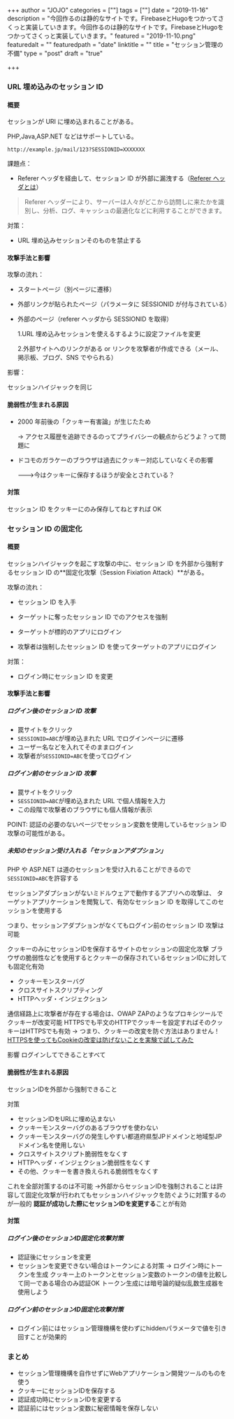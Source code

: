 +++
author = "JOJO"
categories = [""]
tags = [""]
date = "2019-11-16"
description = "今回作るのは静的なサイトです。FirebaseとHugoをつかってさくっと実装していきます。今回作るのは静的なサイトです。FirebaseとHugoをつかってさくっと実装していきます。"
featured = "2019-11-10.png"
featuredalt = ""
featuredpath = "date"
linktitle = ""
title = "セッション管理の不備"
type = "post"
draft = "true"

+++

### URL 埋め込みのセッション ID

#### 概要

セッションが URI に埋め込まれることがある。

PHP,Java,ASP.NET などはサポートしている。

```
http://example.jp/mail/123?SESSIONID=XXXXXXX
```

課題点：

- Referer ヘッダを経由して、セッション ID が外部に漏洩する（[Referer ヘッダとは](https://developer.mozilla.org/ja/docs/Web/HTTP/Headers/Referer)）

> Referer ヘッダーにより、サーバーは人々がどこから訪問しに来たかを識別し、分析、ログ、キャッシュの最適化などに利用することができます。

対策：

- URL 埋め込みセッションそのものを禁止する

#### 攻撃手法と影響

攻撃の流れ：

- スタートページ（別ページに遷移）
- 外部リンクが貼られたページ（パラメータに SESSIONID が付与されている）
- 外部のページ（referer ヘッダから SESSIONID を取得）

  1.URL 埋め込みセッションを使えるするように設定ファイルを変更

  2.外部サイトへのリンクがある or リンクを攻撃者が作成できる（メール、掲示板、ブログ、SNS でやられる）

影響：

セッションハイジャックを同じ

#### 脆弱性が生まれる原因

- 2000 年前後の「クッキー有害論」が生じたため

  -> アクセス履歴を追跡できるのってプライバシーの観点からどうよ？って問題に

- ドコモのガラケーのブラウザは過去にクッキー対応していなくその影響

  --->今はクッキーに保存するほうが安全とされている？

#### 対策

セッション ID をクッキーにのみ保存してねとすれば OK

### セッション ID の固定化

#### 概要

セッションハイジャックを起こす攻撃の中に、セッション ID を外部から強制するセッション ID の**固定化攻撃（Session Fixiation Attack）**がある。

攻撃の流れ：

- セッション ID を入手

- ターゲットに奪ったセッション ID でのアクセスを強制

- ターゲットが標的のアプリにログイン

- 攻撃者は強制したセッション ID を使ってターゲットのアプリにログイン

対策：

- ログイン時にセッション ID を変更

#### 攻撃手法と影響

##### ログイン後のセッション ID 攻撃

- 罠サイトをクリック
- `SESSIONID=ABC`が埋め込まれた URL でログインページに遷移
- ユーザー名などを入れてそのままログイン
- 攻撃者が`SESSIONID=ABC`を使ってログイン

##### ログイン前のセッション ID 攻撃

- 罠サイトをクリック
- `SESSIONID=ABC`が埋め込まれた URL で個人情報を入力
- この段階で攻撃者のブラウザにも個人情報が表示

POINT:
認証の必要のないページでセッション変数を使用しているセッション ID 攻撃の可能性がある。

##### 未知のセッション受け入れる「セッションアダプション」

PHP や ASP.NET は道のセッションを受け入れることができるので`SESSIONID=ABC`を許容する

セッションアダプションがないミドルウェアで動作するアプリへの攻撃は、
ターゲットアプリケーションを閲覧して、有効なセッション ID を取得してこのセッションを使用する

つまり、セッションアダプションがなくてもログイン前のセッション ID 攻撃は可能


クッキーのみにセッションIDを保存するサイトのセッションの固定化攻撃
ブラウザの脆弱性などを使用するとクッキーの保存されているセッションIDに対しても固定化有効
- クッキーモンスターバグ
- クロスサイトスクリプティング
- HTTPヘッダ・インジェクション

通信経路上に攻撃者が存在する場合は、OWAP ZAPのようなプロキシツールでクッキーが改変可能
HTTPSでも平文のHTTPでクッキーを設定すればそのクッキーはHTTPSでも有効
-> つまり、クッキーの改変を防ぐ方法はありません！
[HTTPSを使ってもCookieの改変は防げないことを実験で試してみた](https://blog.tokumaru.org/2013/09/cookie-manipulation-is-possible-even-on-ssl.html)

影響
ログインしてできることすべて

#### 脆弱性が生まれる原因
セッションIDを外部から強制できること

対策
- セッションIDをURLに埋め込まない
- クッキーモンスターバグのあるブラウザを使わない
- クッキーモンスターバグの発生しやすい都道府県型JPドメインと地域型JPドメイン名を使用しない
- クロスサイトスクリプト脆弱性をなくす
- HTTPヘッダ・インジェクション脆弱性をなくす
- その他、クッキーを書き換えられる脆弱性をなくす

これを全部対策するのは不可能
->外部からセッションIDを強制されることは許容して固定化攻撃が行われてもセッションハイジャックを防ぐように対策するのが一般的
**認証が成功した際にセッションIDを変更する**ことが有効

#### 対策

##### ログイン後のセッションID固定化攻撃対策
- 認証後にセッションを変更
- セッションを変更できない場合はトークンによる対策
-> ログイン時にトークンを生成
クッキー上のトークンとセッション変数のトークンの値を比較して同一である場合のみ認証OK
トークン生成には暗号論的疑似乱数生成器を使用しよう

##### ログイン前のセッションID固定化攻撃対策
- ログイン前にはセッション管理機構を使わずにhiddenパラメータで値を引き回すことが効果的

### まとめ
- セッション管理機構を自作せずにWebアプリケーション開発ツールのものを使う
- クッキーにセッションIDを保存する
- 認証成功時にセッションIDを変更する
- 認証前にはセッション変数に秘密情報を保存しない
